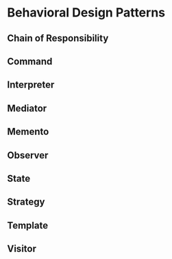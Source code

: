 # Behavioral Design Patterns

## Chain of Responsibility
## Command
## Interpreter
## Mediator
## Memento
## Observer
## State
## Strategy
## Template
## Visitor